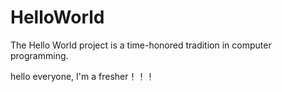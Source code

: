 HelloWorld
==========

The Hello World project is a time-honored tradition in computer programming.

hello everyone, I'm a fresher！！！

